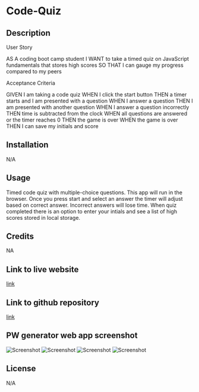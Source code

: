 # Code-Quiz

## Description

User Story 

AS A coding boot camp student 
I WANT to take a timed quiz on JavaScript fundamentals that stores high scores 
SO THAT I can gauge my progress compared to my peers 

Acceptance Criteria 

GIVEN I am taking a code quiz 
WHEN I click the start button 
THEN a timer starts and I am presented with a question 
WHEN I answer a question 
THEN I am presented with another question 
WHEN I answer a question incorrectly 
THEN time is subtracted from the clock 
WHEN all questions are answered or the timer reaches 0 
THEN the game is over 
WHEN the game is over 
THEN I can save my initials and score 

## Installation

N/A

## Usage

Timed code quiz with multiple-choice questions. This app will run in the browser. Once you press start and select an answer the timer will adjust based on correct answer. Incorrect answers will lose time. When quiz completed there is an option to enter your intials and see a list of high scores stored in local storage. 

## Credits

NA

## Link to live website

[link](https://qaizen.github.io/Code-Quiz/)

## Link to github repository

[link](https://github.com/Qaizen/Code-Quiz)

## PW generator web app screenshot

![Screenshot](./asset/images/CodeQuiz1.jpg)
![Screenshot](./asset/images/CodeQuiz2.jpg)
![Screenshot](./asset/images/CodeQuiz3.jpg)
![Screenshot](./asset/images/CodeQuiz4.jpg)

## License

N/A
